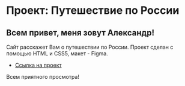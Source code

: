 # Проект: Путешествие по России

## Всем привет, меня зовут Александр! 

Сайт расскажет Вам о путешествии по России.
Проект сделан с помощью HTML и CSS5, макет - Figma.

* [Ссылка на проект](https://texnarrr.github.io/russian-travel)

Всем приятного просмотра!
